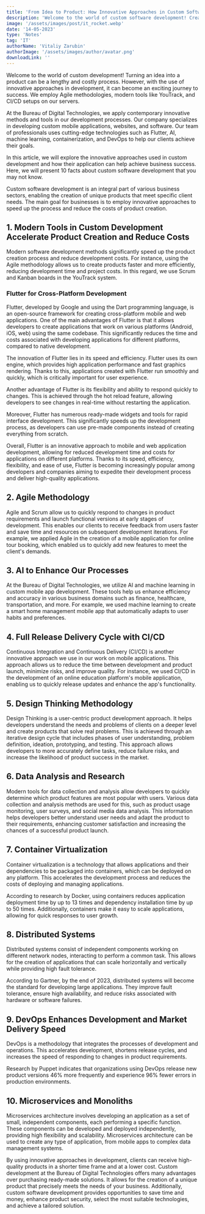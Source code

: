 ```yaml
---
title: 'From Idea to Product: How Innovative Approaches in Custom Software Development Help Achieve Goals'
description: 'Welcome to the world of custom software development! Creating a product from idea to implementation can be a lengthy and costly process.'
image: '/assets/images/post/it_rocket.webp'
date: '14-05-2023'
type: 'Notes'
tag: 'IT'
authorName: 'Vitaliy Zarubin'
authorImage: '/assets/images/author/avatar.png'
downloadLink: ''
---
```


Welcome to the world of custom development! Turning an idea into a product can be a lengthy and costly process. However, with the use of innovative approaches in development, it can become an exciting journey to success. We employ Agile methodologies, modern tools like YouTrack, and CI/CD setups on our servers.

At the Bureau of Digital Technologies, we apply contemporary innovative methods and tools in our development processes. Our company specializes in developing custom mobile applications, websites, and software. Our team of professionals uses cutting-edge technologies such as Flutter, AI, machine learning, containerization, and DevOps to help our clients achieve their goals.

In this article, we will explore the innovative approaches used in custom development and how their application can help achieve business success. Here, we will present 10 facts about custom software development that you may not know.

Custom software development is an integral part of various business sectors, enabling the creation of unique products that meet specific client needs. The main goal for businesses is to employ innovative approaches to speed up the process and reduce the costs of product creation.

## 1. Modern Tools in Custom Development Accelerate Product Creation and Reduce Costs

Modern software development methods significantly speed up the product creation process and reduce development costs. For instance, using the Agile methodology allows us to create products faster and more efficiently, reducing development time and project costs. In this regard, we use Scrum and Kanban boards in the YouTrack system.

### Flutter for Cross-Platform Development

Flutter, developed by Google and using the Dart programming language, is an open-source framework for creating cross-platform mobile and web applications. One of the main advantages of Flutter is that it allows developers to create applications that work on various platforms (Android, iOS, web) using the same codebase. This significantly reduces the time and costs associated with developing applications for different platforms, compared to native development.

The innovation of Flutter lies in its speed and efficiency. Flutter uses its own engine, which provides high application performance and fast graphics rendering. Thanks to this, applications created with Flutter run smoothly and quickly, which is critically important for user experience.

Another advantage of Flutter is its flexibility and ability to respond quickly to changes. This is achieved through the hot reload feature, allowing developers to see changes in real-time without restarting the application.

Moreover, Flutter has numerous ready-made widgets and tools for rapid interface development. This significantly speeds up the development process, as developers can use pre-made components instead of creating everything from scratch.

Overall, Flutter is an innovative approach to mobile and web application development, allowing for reduced development time and costs for applications on different platforms. Thanks to its speed, efficiency, flexibility, and ease of use, Flutter is becoming increasingly popular among developers and companies aiming to expedite their development process and deliver high-quality applications.

## 2. Agile Methodology

Agile and Scrum allow us to quickly respond to changes in product requirements and launch functional versions at early stages of development. This enables our clients to receive feedback from users faster and save time and resources on subsequent development iterations. For example, we applied Agile in the creation of a mobile application for online tour booking, which enabled us to quickly add new features to meet the client's demands.

## 3. AI to Enhance Our Processes

At the Bureau of Digital Technologies, we utilize AI and machine learning in custom mobile app development. These tools help us enhance efficiency and accuracy in various business domains such as finance, healthcare, transportation, and more. For example, we used machine learning to create a smart home management mobile app that automatically adapts to user habits and preferences.

## 4. Full Release Delivery Cycle with CI/CD

Continuous Integration and Continuous Delivery (CI/CD) is another innovative approach we use in our work on mobile applications. This approach allows us to reduce the time between development and product launch, minimize risks, and improve quality. For instance, we used CI/CD in the development of an online education platform's mobile application, enabling us to quickly release updates and enhance the app's functionality.

## 5. Design Thinking Methodology

Design Thinking is a user-centric product development approach. It helps developers understand the needs and problems of clients on a deeper level and create products that solve real problems. This is achieved through an iterative design cycle that includes phases of user understanding, problem definition, ideation, prototyping, and testing. This approach allows developers to more accurately define tasks, reduce failure risks, and increase the likelihood of product success in the market.

## 6. Data Analysis and Research

Modern tools for data collection and analysis allow developers to quickly determine which product features are most popular with users. Various data collection and analysis methods are used for this, such as product usage monitoring, user surveys, and social media data analysis. This information helps developers better understand user needs and adapt the product to their requirements, enhancing customer satisfaction and increasing the chances of a successful product launch.

## 7. Container Virtualization

Container virtualization is a technology that allows applications and their dependencies to be packaged into containers, which can be deployed on any platform. This accelerates the development process and reduces the costs of deploying and managing applications.

According to research by Docker, using containers reduces application deployment time by up to 13 times and dependency installation time by up to 50 times. Additionally, containers make it easy to scale applications, allowing for quick responses to user growth.

## 8. Distributed Systems

Distributed systems consist of independent components working on different network nodes, interacting to perform a common task. This allows for the creation of applications that can scale horizontally and vertically while providing high fault tolerance.

According to Gartner, by the end of 2023, distributed systems will become the standard for developing large applications. They improve fault tolerance, ensure high availability, and reduce risks associated with hardware or software failures.

## 9. DevOps Enhances Development and Market Delivery Speed

DevOps is a methodology that integrates the processes of development and operations. This accelerates development, shortens release cycles, and increases the speed of responding to changes in product requirements.

Research by Puppet indicates that organizations using DevOps release new product versions 46% more frequently and experience 96% fewer errors in production environments.

## 10. Microservices and Monoliths

Microservices architecture involves developing an application as a set of small, independent components, each performing a specific function. These components can be developed and deployed independently, providing high flexibility and scalability. Microservices architecture can be used to create any type of application, from mobile apps to complex data management systems.

By using innovative approaches in development, clients can receive high-quality products in a shorter time frame and at a lower cost. Custom development at the Bureau of Digital Technologies offers many advantages over purchasing ready-made solutions. It allows for the creation of a unique product that precisely meets the needs of your business. Additionally, custom software development provides opportunities to save time and money, enhance product security, select the most suitable technologies, and achieve a tailored solution.
